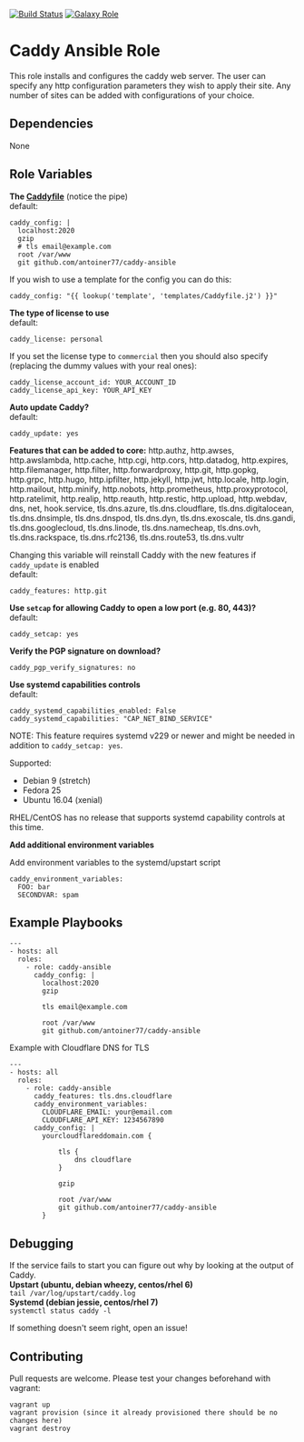 [![Build Status](https://travis-ci.org/antoiner77/caddy-ansible.svg?branch=master)](https://travis-ci.org/antoiner77/caddy-ansible)
[![Galaxy Role](https://img.shields.io/badge/ansible--galaxy-caddy-blue.svg)](https://galaxy.ansible.com/antoiner77/caddy/)

Caddy Ansible Role
=========

This role installs and configures the caddy web server. The user can specify any http configuration parameters they wish to apply their site. Any number of sites can be added with configurations of your choice.

Dependencies
------------
None

Role Variables
--------------

**The [Caddyfile](https://caddyserver.com/docs/caddyfile)** (notice the pipe)<br>
default:
```
caddy_config: |
  localhost:2020
  gzip
  # tls email@example.com
  root /var/www
  git github.com/antoiner77/caddy-ansible
```

If you wish to use a template for the config you can do this:
```
caddy_config: "{{ lookup('template', 'templates/Caddyfile.j2') }}"
```

**The type of license to use**<br>
default:
```
caddy_license: personal
```
If you set the license type to `commercial` then you should also specify (replacing the dummy values with your real ones):
```
caddy_license_account_id: YOUR_ACCOUNT_ID
caddy_license_api_key: YOUR_API_KEY
```
**Auto update Caddy?**<br>
default:
```
caddy_update: yes
```
**Features that can be added to core:** http.authz, http.awses, http.awslambda, 
http.cache, http.cgi, http.cors, http.datadog, http.expires, http.filemanager, 
http.filter, http.forwardproxy, http.git, http.gopkg, http.grpc, http.hugo, 
http.ipfilter, http.jekyll, http.jwt, http.locale, http.login, http.mailout, 
http.minify, http.nobots, http.prometheus, http.proxyprotocol, http.ratelimit, 
http.realip, http.reauth, http.restic, http.upload, http.webdav, dns, net, 
hook.service, tls.dns.azure, tls.dns.cloudflare, tls.dns.digitalocean, 
tls.dns.dnsimple, tls.dns.dnspod, tls.dns.dyn, tls.dns.exoscale, tls.dns.gandi, 
tls.dns.googlecloud, tls.dns.linode, tls.dns.namecheap, tls.dns.ovh, 
tls.dns.rackspace, tls.dns.rfc2136, tls.dns.route53, tls.dns.vultr   

Changing this variable will reinstall Caddy with the new features if `caddy_update` is enabled<br>
default:
```
caddy_features: http.git
```
**Use `setcap` for allowing Caddy to open a low port (e.g. 80, 443)?**<br>
default:
```
caddy_setcap: yes
```
**Verify the PGP signature on download?**<br>
```
caddy_pgp_verify_signatures: no
```
**Use systemd capabilities controls**<br>
default:
```
caddy_systemd_capabilities_enabled: False
caddy_systemd_capabilities: "CAP_NET_BIND_SERVICE"
```
NOTE: This feature requires systemd v229 or newer and might be needed in addition to `caddy_setcap: yes`.

Supported:
* Debian 9 (stretch)
* Fedora 25
* Ubuntu 16.04 (xenial)

RHEL/CentOS has no release that supports systemd capability controls at this time.

**Add additional environment variables**<br>

Add environment variables to the systemd/upstart script

```
caddy_environment_variables:
  FOO: bar
  SECONDVAR: spam
```

Example Playbooks
----------------
```
---
- hosts: all
  roles:
    - role: caddy-ansible
      caddy_config: |
        localhost:2020
        gzip

        tls email@example.com

        root /var/www
        git github.com/antoiner77/caddy-ansible
```

Example with Cloudflare DNS for TLS 

```
---
- hosts: all
  roles:
    - role: caddy-ansible
      caddy_features: tls.dns.cloudflare
      caddy_environment_variables:
        CLOUDFLARE_EMAIL: your@email.com
        CLOUDFLARE_API_KEY: 1234567890
      caddy_config: |
        yourcloudflareddomain.com {
    
            tls {
                dns cloudflare
            }
            
            gzip
    
            root /var/www
            git github.com/antoiner77/caddy-ansible
        }
```

Debugging
---------
If the service fails to start you can figure out why by looking at the output of Caddy.<br>
**Upstart (ubuntu, debian wheezy, centos/rhel 6)**<br>
`tail /var/log/upstart/caddy.log`<br>
**Systemd (debian jessie, centos/rhel 7)**<br>
`systemctl status caddy -l`

If something doesn't seem right, open an issue!

Contributing
------------
Pull requests are welcome. Please test your changes beforehand with vagrant:
```
vagrant up
vagrant provision (since it already provisioned there should be no changes here)
vagrant destroy
```
